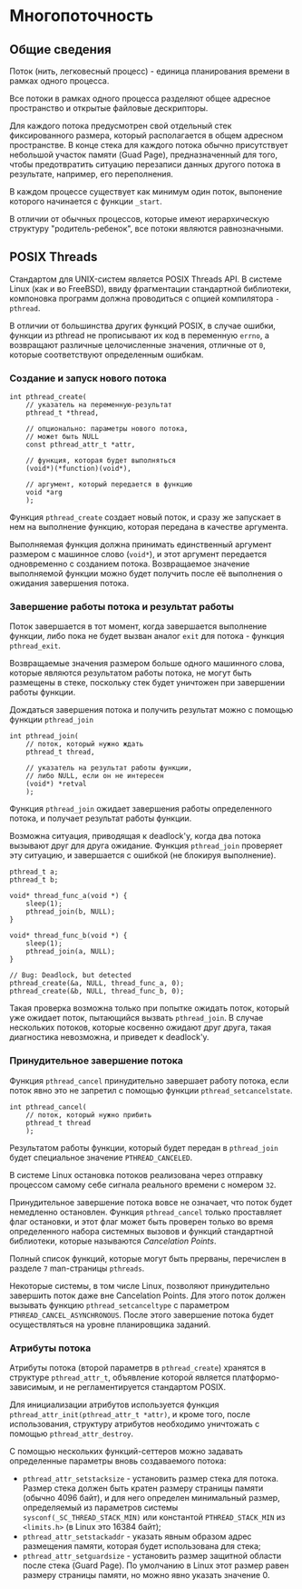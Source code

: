 # Многопоточность

## Общие сведения

Поток (нить, легковесный процесс) - единица планирования времени в рамках одного процесса.

Все потоки в рамках одного процесса разделяют общее адресное пространство и открытые файловые дескрипторы.

Для каждого потока предусмотрен свой отдельный стек фиксированного размера, который располагается в общем адресном пространстве. В конце стека для каждого потока обычно присутствует небольшой участок памяти (Guad Page), предназначенный для того, чтобы предотвратить ситуацию перезаписи данных другого потока в результате, например, его переполнения.

В каждом процессе существует как минимум один поток, выпонение которого начинается с функции `_start`.

В отличии от обычных процессов, которые имеют иерархическую структуру "родитель-ребенок", все потоки являются равнозначными.

## POSIX Threads

Стандартом для UNIX-систем является POSIX Threads API. В системе Linux (как и во FreeBSD), ввиду фрагментации стандартной библиотеки, компоновка программ должна проводиться с опцией компилятора `-pthread`.

В отличии от большинства других функций POSIX, в случае ошибки, функции из pthread не прописывают их код в переменную `errno`, а возвращают различные целочисленные значения, отличные от `0`, которые соответствуют определенным ошибкам.


### Создание и запуск нового потока

```
int pthread_create(
    // указатель на переменную-результат
    pthread_t *thread,

    // опционально: параметры нового потока,
    // может быть NULL
    const pthread_attr_t *attr,

    // функция, которая будет выполняться
    (void*)(*function)(void*),

    // аргумент, который передается в функцию
    void *arg
    );
```

Функция `pthread_create` создает новый поток, и сразу же запускает в нем на выполнение функцию, которая передана в качестве аргумента.

Выполняемая функция должна принимать единственный аргумент размером с машинное слово (`void*`), и этот аргумент передается одновременно с созданием потока. Возвращаемое значение выполняемой функции можно будет получить после её выполнения о ожидания завершения потока.

### Завершение работы потока и результат работы

Поток завершается в тот момент, когда завершается выполнение функции, либо пока не будет вызван аналог `exit` для потока - функция `pthread_exit`.

Возвращаемые значения размером больше одного машинного слова, которые являются результатом работы потока, не могут быть размещены в стеке, поскольку стек будет уничтожен при завершении работы функции.

Дождаться завершения потока и получить результат можно с помощью функции `pthread_join`

```
int pthread_join(
    // поток, который нужно ждать
    pthread_t thread,

    // указатель на результат работы функции,
    // либо NULL, если он не интересен
    (void*) *retval
    );
```

Функция `pthread_join` ожидает завершения работы определенного потока, и получает результат работы функции.

Возможна ситуация, приводящая к deadlock'у, когда два потока вызывают друг для друга ожидание. Функция `pthread_join` проверяет эту ситуацию, и завершается с ошибкой (не блокируя выполнение).

```
pthread_t a;
pthread_t b;

void* thread_func_a(void *) {
    sleep(1);
    pthread_join(b, NULL);
}

void* thread_func_b(void *) {
    sleep(1);
    pthread_join(a, NULL);
}

// Bug: Deadlock, but detected
pthread_create(&a, NULL, thread_func_a, 0);
pthread_create(&b, NULL, thread_func_b, 0);
```

Такая проверка возможна только при попытке ожидать поток, который уже ожидает поток, пытающийся вызвать `pthread_join`. В случае нескольких потоков, которые косвенно ожидают друг друга, такая диагностика невозможна, и приведет к deadlock'у.

### Принудительное завершение потока

Функция `pthread_cancel` принудительно завершает работу потока, если поток явно это не запретил с помощью функции `pthread_setcancelstate`.

```
int pthread_cancel(
    // поток, который нужно прибить
    pthread_t thread
    );
```

Результатом работы функции, который будет передан в `pthread_join` будет специальное значение `PTHREAD_CANCELED`.

В системе Linux остановка потоков реализована через отправку процессом самому себе сигнала реального времени с номером `32`.

Принудительное завершение потока вовсе не означает, что поток будет немедленно остановлен. Функция `pthread_cancel` только проставляет флаг остановки, и этот флаг может быть проверен только во время определенного набора системных вызовов и функций стандартной библиотеки, которые называются *Cancelation Points*.

Полный список функций, которые могут быть прерваны, перечислен в разделе `7` man-страницы `pthreads`.

Некоторые системы, в том числе Linux, позволяют принудительно завершить поток даже вне Cancelation Points. Для этого поток должен вызывать функцию `pthread_setcanceltype` с параметром `PTHREAD_CANCEL_ASYNCHRONOUS`. После этого завершение потока будет осуществляться на уровне планировщика заданий.


### Атрибуты потока

Атрибуты потока (второй параметрв в `pthread_create`) хранятся в структуре `pthread_attr_t`, объявление которой является платформо-зависимым, и не регламентируется стандартом POSIX.

Для инициализации атрибутов используется функция `pthread_attr_init(pthread_attr_t *attr)`, и кроме того, после использования, структуру атрибутов необходимо уничтожать с помощью `pthread_attr_destroy`.

С помощью нескольких функций-сеттеров можно задавать определенные параметры вновь создаваемого потока:

 * `pthread_attr_setstacksize` - установить размер стека для потока. Размер стека должен быть кратен размеру страницы памяти (обычно 4096 байт), и для него определен минимальный размер, определяемый из параметров системы `sysconf(_SC_THREAD_STACK_MIN)` или константой `PTHREAD_STACK_MIN` из `<limits.h>` (в Linux это 16384 байт);
 * `pthread_attr_setstackaddr` - указать явным образом адрес размещения памяти, которая будет использована для стека;
 * `pthread_attr_setguardsize` - установить размер защитной области после стека (Guard Page). По умолчанию в Linux этот размер равен размеру страницы памяти, но можно явно указать значение 0.

